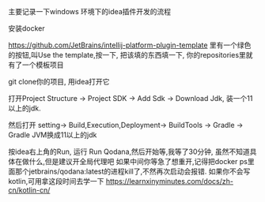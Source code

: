 主要记录一下windows 环境下的idea插件开发的流程

安装docker

https://github.com/JetBrains/intellij-platform-plugin-template
里有一个绿色的按钮,叫Use the template,按一下, 把该填的东西填一下, 你的repositories里就有了一个模板项目

git clone你的项目, 用idea打开它

打开Project Structure -> Project SDK -> Add Sdk -> Download Jdk, 装一个11以上的jdk.

然后打开 setting-> Build,Execution,Deployment-> BuildTools -> Gradle -> Gradle JVM换成11以上的jdk

按idea右上角的Run, 运行 Run Qodana,然后开始等,我等了30分钟,
虽然不知道具体在做什么,但是建议开全局代理吧
如果中间你等急了想重开,记得把docker ps里面那个jetbrains/qodana:latest的进程kill了,不然再次启动会报错.
如果你不会写kotlin,可用拿这段时间去学一下 https://learnxinyminutes.com/docs/zh-cn/kotlin-cn/

